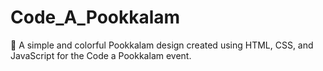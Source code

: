# Code_A_Pookkalam
🌸 A simple and colorful Pookkalam design created using HTML, CSS, and JavaScript for the Code a Pookkalam event.
